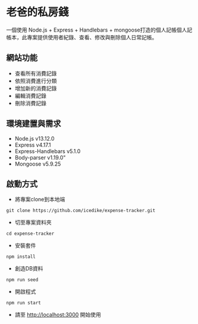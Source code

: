 # 老爸的私房錢
一個使用 Node.js + Express + Handlebars + mongoose打造的個人記帳個人記帳本，此專案提供使用者紀錄、查看、修改與刪除個人日常記帳。

## 網站功能
* 查看所有消費記錄
* 依照消費進行分類
* 增加新的消費記錄
* 編輯消費記錄
* 刪除消費記錄
  
## 環境建置與需求
* Node.js v13.12.0
* Express v4.17.1
* Express-Handlebars v5.1.0
* Body-parser v1.19.0"
* Mongoose v5.9.25

## 啟動方式
* 將專案clone到本地端

```
git clone https://github.com/icedike/expense-tracker.git
```

* 切至專案資料夾
```
cd expense-tracker
```

* 安裝套件

```
npm install
```

* 創造DB資料

```
npm run seed
```

* 開啟程式

```
npm run start
```

* 請至 <http://localhost:3000> 開始使用
